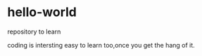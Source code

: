 # hello-world
repository to learn

coding is intersting
easy to learn too,once you get the hang of it.
